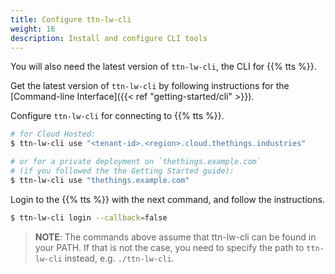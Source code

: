 ```yaml
---
title: Configure ttn-lw-cli
weight: 16
description: Install and configure CLI tools
---
```


You will also need the latest version of `ttn-lw-cli`, the CLI for {{% tts %}}.

Get the latest version of `ttn-lw-cli` by following instructions for the [Command-line Interface]({{< ref "getting-started/cli" >}}).



Configure `ttn-lw-cli` for connecting to {{% tts %}}.

```bash
# for Cloud Hosted:
$ ttn-lw-cli use "<tenant-id>.<region>.cloud.thethings.industries"

# or for a private deployment on `thethings.example.com`
# (if you followed the the Getting Started guide):
$ ttn-lw-cli use "thethings.example.com"
```

Login to the {{% tts %}} with the next command, and follow the instructions.

```bash
$ ttn-lw-cli login --callback=false
```

> **NOTE**: The commands above assume that ttn-lw-cli can be found in your PATH. If that
> is not the case, you need to specify the path to `ttn-lw-cli` instead, e.g. `./ttn-lw-cli`.
